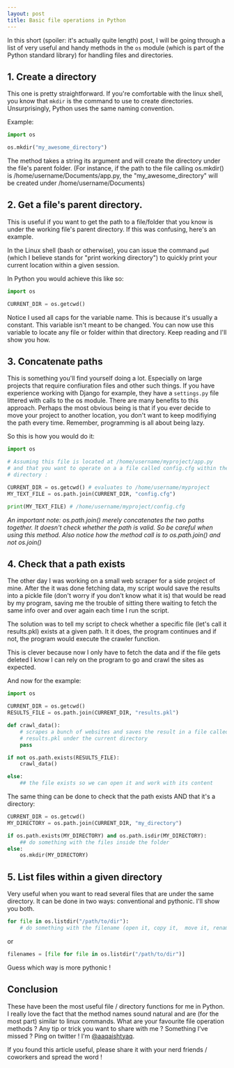 ```yaml
---
layout: post
title: Basic file operations in Python
---
```


In this short (spoiler: it's actually quite length) post, I will be going
through a list of very useful and handy methods in the `os` module
(which is part of the Python standard library) for handling files and
directories.

## 1. Create a directory

This one is pretty straightforward. If you're comfortable with the linux shell,
you know that `mkdir` is the command to use to create directories.
Unsurprisingly, Python uses the same naming convention.

Example:

```python
import os

os.mkdir("my_awesome_directory")
```

The method takes a string its argument and will create the directory under the
file's parent folder. (For instance, if the path to the file calling os.mkdir()
is /home/username/Documents/app.py, the "my\_awesome\_directory" will be created
under /home/username/Documents)

## 2. Get a file's parent directory.

This is useful if you want to get the path to a file/folder that you know is
under the working file's parent directory. If this was confusing, here's an
example.

In the Linux shell (bash or otherwise), you can issue the command `pwd`
(which I believe stands for "print working directory") to quickly print your
current location within a given session.

In Python you would achieve this like so:

```python
import os

CURRENT_DIR = os.getcwd()
```

Notice I used all caps for the variable name. This is because it's usually a
constant. This variable isn't meant to be changed.
You can now use this variable to locate any file or folder within that
directory. Keep reading and I'll show you how.

## 3. Concatenate paths

This is something you'll find yourself doing a lot. Especially on large projects
that require confiuration files and other such things. If you have experience
working with Django for example, they have a `settings.py` file littered with
calls to the os module. There are many benefits to this approach. Perhaps the
most obvious being is that if you ever decide to move your project to another
location, you don't want to keep modifiying the path every time. Remember,
programming is all about being lazy.

So this is how you would do it:

```python
import os

# Assuming this file is located at /home/username/myproject/app.py
# and that you want to operate on a a file called config.cfg within the same
# directory :

CURRENT_DIR = os.getcwd() # evaluates to /home/username/myproject
MY_TEXT_FILE = os.path.join(CURRENT_DIR, "config.cfg")

print(MY_TEXT_FILE) # /home/username/myproject/config.cfg
```
_An important note: os.path.join() merely concatenates the two paths together.
It doesn't check whether the path is valid. So be careful when using this
method. Also notice how the method call is to os.path.join() and not os.join()_


## 4. Check that a path exists

The other day I was working on a small web scraper for a side project of mine.
After the it was done fetching data, my script would save the results into a
pickle file (don't worry if you don't know what it is) that would be read by my
program, saving me the trouble of sitting there waiting to fetch the same info
over and over again each time I run the script.

The solution was to tell my script to check whether a specific file (let's call
it results.pkl) exists at a given path. It it does, the program continues and
if not, the program would execute the crawler function.

This is clever because now I only have to fetch the data and if the file gets
deleted I know I can rely on the program to go and crawl the sites as expected.

And now for the example:

```python
import os

CURRENT_DIR = os.getcwd()
RESULTS_FILE = os.path.join(CURRENT_DIR, "results.pkl")

def crawl_data():
    # scrapes a bunch of websites and saves the result in a file called
    # results.pkl under the current directory
    pass

if not os.path.exists(RESULTS_FILE):
    crawl_data()

else:
    ## the file exists so we can open it and work with its content
```

The same thing can be done to check that the path exists AND that it's a
directory:

```python
CURRENT_DIR = os.getcwd()
MY_DIRECTORY = os.path.join(CURRENT_DIR, "my_directory")

if os.path.exists(MY_DIRECTORY) and os.path.isdir(MY_DIRECTORY):
    ## do something with the files inside the folder
else:
    os.mkdir(MY_DIRECTORY)
```

## 5. List files within a given directory

Very useful when you want to read several files that are under the same
directory.
It can be done in two ways: conventional and pythonic. I'll show you both.

```python
for file in os.listdir("/path/to/dir"):
    # do something with the filename (open it, copy it,  move it, rename it...)

```
or

```python
filenames = [file for file in os.listdir("/path/to/dir")]
```

Guess which way is more pythonic !

## Conclusion

These have been the most useful file / directory functions for me in Python. I
really love the fact that the method names sound natural and are (for the most
part) similar to linux commands. What are your favourite file operation methods
? Any tip or trick you want to share with me ? Something I've missed ? Ping on
twitter ! I'm [@aaqaishtyaq](https://twitter.com/zabanaa).

If you found this article useful, please share it with your nerd friends /
coworkers and spread the word !

